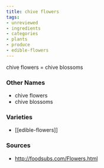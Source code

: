 ```yaml
---
title: chive flowers
tags:
- unreviewed
- ingredients
- categories
- plants
- produce
- edible-flowers
---
```

chive flowers = chive blossoms

### Other Names

* chive flowers
* chive blossoms

### Varieties

* [[edible-flowers]]

### Sources
* http://foodsubs.com/Flowers.html
